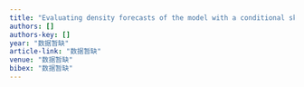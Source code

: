 ```yaml
---
title: "Evaluating density forecasts of the model with a conditional skewed-t distribution for China's stock markets"
authors: []
authors-key: []
year: "数据暂缺"
article-link: "数据暂缺"
venue: "数据暂缺"
bibex: "数据暂缺"
---
```

